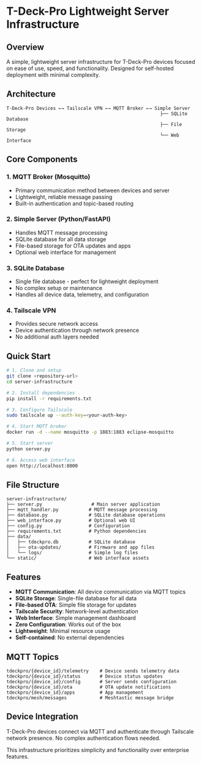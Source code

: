 # T-Deck-Pro Lightweight Server Infrastructure

## Overview

A simple, lightweight server infrastructure for T-Deck-Pro devices focused on ease of use, speed, and functionality. Designed for self-hosted deployment with minimal complexity.

## Architecture

```
T-Deck-Pro Devices ←→ Tailscale VPN ←→ MQTT Broker ←→ Simple Server
                                                        ├── SQLite Database
                                                        ├── File Storage
                                                        └── Web Interface
```

## Core Components

### 1. MQTT Broker (Mosquitto)
- Primary communication method between devices and server
- Lightweight, reliable message passing
- Built-in authentication and topic-based routing

### 2. Simple Server (Python/FastAPI)
- Handles MQTT message processing
- SQLite database for all data storage
- File-based storage for OTA updates and apps
- Optional web interface for management

### 3. SQLite Database
- Single file database - perfect for lightweight deployment
- No complex setup or maintenance
- Handles all device data, telemetry, and configuration

### 4. Tailscale VPN
- Provides secure network access
- Device authentication through network presence
- No additional auth layers needed

## Quick Start

```bash
# 1. Clone and setup
git clone <repository-url>
cd server-infrastructure

# 2. Install dependencies
pip install -r requirements.txt

# 3. Configure Tailscale
sudo tailscale up --auth-key=<your-auth-key>

# 4. Start MQTT broker
docker run -d --name mosquitto -p 1883:1883 eclipse-mosquitto

# 5. Start server
python server.py

# 6. Access web interface
open http://localhost:8000
```

## File Structure

```
server-infrastructure/
├── server.py                  # Main server application
├── mqtt_handler.py           # MQTT message processing
├── database.py               # SQLite database operations
├── web_interface.py          # Optional web UI
├── config.py                 # Configuration
├── requirements.txt          # Python dependencies
├── data/
│   ├── tdeckpro.db           # SQLite database
│   ├── ota-updates/          # Firmware and app files
│   └── logs/                 # Simple log files
└── static/                   # Web interface assets
```

## Features

- **MQTT Communication**: All device communication via MQTT topics
- **SQLite Storage**: Single-file database for all data
- **File-based OTA**: Simple file storage for updates
- **Tailscale Security**: Network-level authentication
- **Web Interface**: Simple management dashboard
- **Zero Configuration**: Works out of the box
- **Lightweight**: Minimal resource usage
- **Self-contained**: No external dependencies

## MQTT Topics

```
tdeckpro/{device_id}/telemetry    # Device sends telemetry data
tdeckpro/{device_id}/status       # Device status updates
tdeckpro/{device_id}/config       # Server sends configuration
tdeckpro/{device_id}/ota          # OTA update notifications
tdeckpro/{device_id}/apps         # App management
tdeckpro/mesh/messages            # Meshtastic message bridge
```

## Device Integration

T-Deck-Pro devices connect via MQTT and authenticate through Tailscale network presence. No complex authentication flows needed.

This infrastructure prioritizes simplicity and functionality over enterprise features.